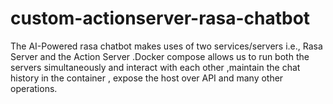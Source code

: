 # custom-actionserver-rasa-chatbot
The AI-Powered rasa chatbot makes uses of two services/servers i.e., Rasa Server and the Action Server .Docker compose allows us to run both the servers simultaneously and interact with each other ,maintain the chat history in the container , expose the host over API and many other operations.
